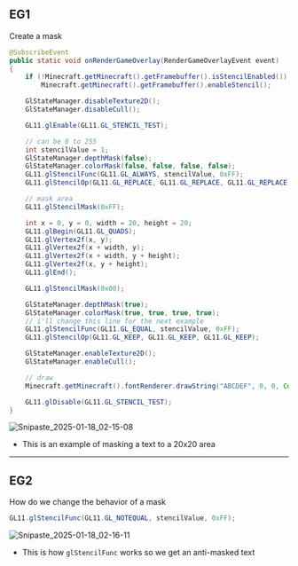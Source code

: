## EG1
Create a mask
```java
@SubscribeEvent
public static void onRenderGameOverlay(RenderGameOverlayEvent event)
{
    if (!Minecraft.getMinecraft().getFramebuffer().isStencilEnabled())
        Minecraft.getMinecraft().getFramebuffer().enableStencil();

    GlStateManager.disableTexture2D();
    GlStateManager.disableCull();

    GL11.glEnable(GL11.GL_STENCIL_TEST);

    // can be 0 to 255
    int stencilValue = 1;
    GlStateManager.depthMask(false);
    GlStateManager.colorMask(false, false, false, false);
    GL11.glStencilFunc(GL11.GL_ALWAYS, stencilValue, 0xFF);
    GL11.glStencilOp(GL11.GL_REPLACE, GL11.GL_REPLACE, GL11.GL_REPLACE);

    // mask area
    GL11.glStencilMask(0xFF);

    int x = 0, y = 0, width = 20, height = 20;
    GL11.glBegin(GL11.GL_QUADS);
    GL11.glVertex2f(x, y);
    GL11.glVertex2f(x + width, y);
    GL11.glVertex2f(x + width, y + height);
    GL11.glVertex2f(x, y + height);
    GL11.glEnd();

    GL11.glStencilMask(0x00);

    GlStateManager.depthMask(true);
    GlStateManager.colorMask(true, true, true, true);
    // i'll change this line for the next example
    GL11.glStencilFunc(GL11.GL_EQUAL, stencilValue, 0xFF);
    GL11.glStencilOp(GL11.GL_KEEP, GL11.GL_KEEP, GL11.GL_KEEP);

    GlStateManager.enableTexture2D();
    GlStateManager.enableCull();

    // draw
    Minecraft.getMinecraft().fontRenderer.drawString("ABCDEF", 0, 0, Color.GREEN.getRGB());

    GL11.glDisable(GL11.GL_STENCIL_TEST);
}
```
![Snipaste_2025-01-18_02-15-08](https://github.com/user-attachments/assets/f486a0af-4900-4c7b-9447-0d42269f2cc6)

- This is an example of masking a text to a 20x20 area

***

## EG2
How do we change the behavior of a mask
```java
GL11.glStencilFunc(GL11.GL_NOTEQUAL, stencilValue, 0xFF);
```
![Snipaste_2025-01-18_02-16-11](https://github.com/user-attachments/assets/476896e7-aec3-45ad-bd9c-fe6ae004f29f)

- This is how `glStencilFunc` works so we get an anti-masked text
